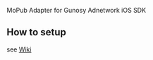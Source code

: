 MoPub Adapter for Gunosy Adnetwork iOS SDK

## How to setup

see [Wiki](https://github.com/gunosy/GunosyAdNetworkMopubSDK-iOS/wiki)
